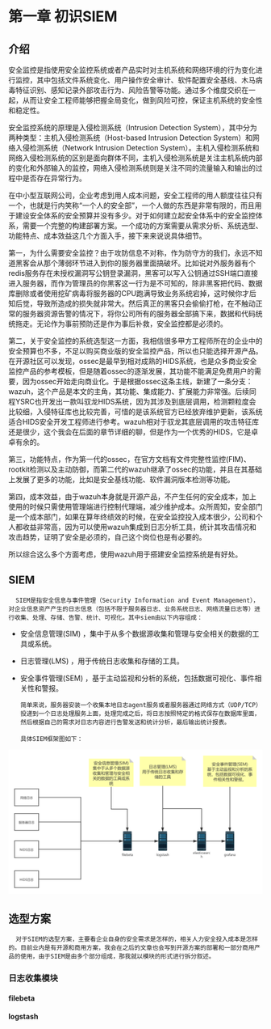 # 第一章 初识SIEM

## 介绍

安全监控是指使用安全监控系统或者产品实时对主机系统和网络环境的行为变化进行监控，其中包括文件系统变化、用户操作安全审计、软件配置安全基线、木马病毒特征识别、感知记录外部攻击行为、风险告警等功能。通过多个维度交织在一起，从而让安全工程师能够把握全局变化，做到风险可控，保证主机系统的安全性和稳定性。

安全监控系统的原理是入侵检测系统（Intrusion Detection System），其中分为两种类型：主机入侵检测系统（Host-based Intrusion Detection System）和网络入侵检测系统（Network Intrusion Detection System）。主机入侵检测系统和网络入侵检测系统的区别是面向群体不同，主机入侵检测系统是关注主机系统内部的变化和外部输入的监控，网络入侵检测系统则是关注不同的流量输入和输出的过程中是否存在异常行为。

在中小型互联网公司，企业考虑到用人成本问题，安全工程师的用人额度往往只有一个，也就是行内笑称“一个人的安全部”，一个人做的东西是非常有限的，而且用于建设安全体系的安全预算并没有多少。对于如何建立起安全体系中的安全监控体系，需要一个完整的构建部署方案。一个成功的方案需要从需求分析、系统选型、功能特点、成本效益这几个方面入手，接下来来说说具体细节。

第一，为什么需要安全监控？由于攻防信息不对称，作为防守方的我们，永远不知道黑客会从那个薄弱环节进入到你的服务器里面搞破坏。比如说对外服务器有个redis服务存在未授权漏洞写公钥登录漏洞，黑客可以写入公钥通过SSH端口直接进入服务器，而作为管理员的你黑客这一行为是不可知的，除非黑客把代码、数据库删除或者使用挖矿病毒将服务器的CPU跑满导致业务系统宕掉，这时候你才后知后觉，导致所造成的损失就非常大。然后真正的黑客只会偷偷打枪，在不触动正常的服务器资源告警的情况下，将你公司所有的服务器全部搞下来，数据和代码统统拖走。无论作为事前预防还是作为事后补救，安全监控都是必须的。

第二，关于安全监控的系统选型这一方面，我相信很多甲方工程师所在的企业中的安全预算也不多，不足以购买商业版的安全监控产品，所以也只能选择开源产品。在开源社区可以发现，ossec是最早到相对成熟的HIDS系统，也是众多商业安全监控产品的参考模板，但是随着ossec的逐渐发展，其功能不能满足免费用户的需要，因为ossec开始走向商业化。于是根据ossec这条主线，新建了一条分支：wazuh，这个产品是本文的主角，其功能、集成能力、扩展能力非常强。后续同程YSRC也开发出一款叫驭龙HIDS系统，因为其涉及到底层调用，检测颗粒度会比较细，入侵特征库也比较完善，可惜的是该系统官方已经放弃维护更新，该系统适合HIDS安全开发工程师进行参考。wazuh相对于驭龙其底层调用的攻击特征库还是很少，这个我会在后面的章节详细的聊，但是作为一个优秀的HIDS，它是卓卓有余的。

第三，功能特点，作为第一代的ossec，在官方文档有文件完整性监控\(FIM\)、rootkit检测以及主动防御，而第二代的wazuh继承了ossec的功能，并且在其基础上发展了更多的功能，比如是安全基线功能、软件漏洞版本检测等功能。

第四，成本效益，由于wazuh本身就是开源产品，不产生任何的安全成本，加上使用的时候只需使用管理端进行控制代理端，减少维护成本。众所周知，安全部门是一个成本部门，如果在算年终绩效的时候，在安全监控投入成本很少，公司和个人都收益非常高，因为可以使用wazuh集成到日志分析工具，统计其攻击情况和攻击趋势，证明了安全是必须的，自己这个岗位也是有必要的。

所以综合这么多个方面考虑，使用wazuh用于搭建安全监控系统是有好处。

## SIEM

      SIEM是指安全信息与事件管理（Security Information and Event Management），对企业信息资产产生的日志信息（包括不限于服务器日志、业务系统日志、网络流量日志等）进行收集、处理、存储、告警、统计、可视化。其中siem由以下内容组成：

* 安全信息管理\(SIM\) ，集中于从多个数据源收集和管理与安全相关的数据的工具或系统。
* 日志管理\(LMS\) ，用于传统日志收集和存储的工具。
* 安全事件管理\(SEM\) ，基于主动监视和分析的系统，包括数据可视化、事件相关性和警报。

      简单来说，服务器安装一个收集本地日志agent服务或者服务器通过网络方式（UDP/TCP）投递到一个日志处理服务上面，处理完成之后，将日志按照特定的格式保存在数据库里面，然后根据自己的需求对日志内容进行告警发送和统计分析，最后输出统计报表。

      具体SIEM框架图如下：

![SIEM&#x67B6;&#x6784;&#x56FE;](.gitbook/assets/siem-jia-gou-.png)

## 选型方案

      对于SIEM的选型方案，主要看企业自身的安全需求是怎样的，相关人力安全投入成本是怎样的。目前业内是有开源和商用方案，我会在之后的文章也会写到开源方案的部署和一部分商用产品的使用，由于SIEM是由多个部分组成，那我就以模块的形式进行拆分叙述。

### 日志收集模块

#### filebeta



#### logstash







